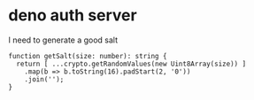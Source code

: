 # deno auth server

I need to generate a good salt

```deno
function getSalt(size: number): string {
  return [ ...crypto.getRandomValues(new Uint8Array(size)) ]
    .map(b => b.toString(16).padStart(2, '0'))
    .join('');
}
```

